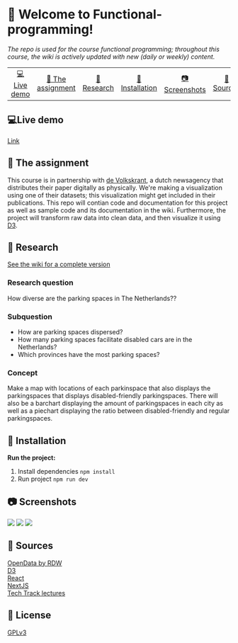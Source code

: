 # 👋 Welcome to Functional-programming!
_The repo is used for the course functional programming; throughout this course, the wiki is actively updated with new (daily or weekly) content._

<table style="margin-left: auto; margin-right: auto;">
    <tr>
        <td align="center"><a href="#live-demo">💻Live demo<a></td>
        <td align="center"><a href="#-the-assignment">📓 The assignment<a></td>
        <td align="center"><a href="#-research">🔎 Research <a></td>
        <td align="center"><a href="#-installation">🤖 Installation<a></td>
        <td align="center"><a href="#-screenshots">📷 Screenshots<a></td>
        <td align="center"><a href="#-sources">🤝 Sources<a></td>
        <td align="center"><a href="#-license">📝 License<a></td>
    </tr>
</table>

## 💻Live demo
[Link](http://functional-programming.vercel.app/)

## 📓 The assignment
This course is in partnership with [de Volkskrant](https://www.volkskrant.nl/), a dutch newsagency that distributes their paper digitally as physically. We're making a visualization using one of their datasets; this visualization might get included in their publications. This repo will contian code and documentation for this project as well as sample code and its documentation in the wiki. Furthermore, the project will transform raw data into clean data, and then visualize it using [D3](https://github.com/d3/d3). 

## 🔎 Research 
[See the wiki for a complete version](https://github.com/sjagoori/functional-programming/wiki/%F0%9F%94%8E-Research)

### Research question
How diverse are the parking spaces in The Netherlands?? 

### Subquestion
* How are parking spaces dispersed?
* How many parking spaces facilitate disabled cars are in the Netherlands?
* Which provinces have the most parking spaces?

### Concept
Make a map with locations of each parkinspace that also displays the parkingspaces that displays disabled-friendly parkingspaces. There will also be a barchart displaying the amount of parkingspaces in each city as well as a piechart displaying the ratio between disabled-friendly and regular parkingspaces.

## 🤖 Installation
**Run the project:**
1. Install dependencies
`npm install`
2. Run project
`npm run dev`

## 📷 Screenshots
![](https://s3.us-west-2.amazonaws.com/secure.notion-static.com/58f40ab3-efcf-4557-b886-8c4b17118297/Untitled.png?X-Amz-Algorithm=AWS4-HMAC-SHA256&X-Amz-Credential=AKIAT73L2G45O3KS52Y5%2F20201113%2Fus-west-2%2Fs3%2Faws4_request&X-Amz-Date=20201113T160952Z&X-Amz-Expires=86400&X-Amz-Signature=9836fd6b3388222a461c1c35970640ef486fbacdcf5e389dbde151b7ae970aa2&X-Amz-SignedHeaders=host&response-content-disposition=filename%20%3D%22Untitled.png%22)
![](https://s3.us-west-2.amazonaws.com/secure.notion-static.com/257cb51e-e118-4b97-838e-967c81e8c145/Untitled.png?X-Amz-Algorithm=AWS4-HMAC-SHA256&X-Amz-Credential=AKIAT73L2G45O3KS52Y5%2F20201113%2Fus-west-2%2Fs3%2Faws4_request&X-Amz-Date=20201113T161023Z&X-Amz-Expires=86400&X-Amz-Signature=4bc8cedacaeee52061abe899a2dacf9013db1b2a213eb2e9a884b46d436da19f&X-Amz-SignedHeaders=host&response-content-disposition=filename%20%3D%22Untitled.png%22)
![](https://s3.us-west-2.amazonaws.com/secure.notion-static.com/eea9a95b-086a-4ae6-802b-03d4c7f686cb/Untitled.png?X-Amz-Algorithm=AWS4-HMAC-SHA256&X-Amz-Credential=AKIAT73L2G45O3KS52Y5%2F20201113%2Fus-west-2%2Fs3%2Faws4_request&X-Amz-Date=20201113T161100Z&X-Amz-Expires=86400&X-Amz-Signature=91575d926695ed4c904b0146cfb07b2309c72a721bb8ef9fa7daab90613e6410&X-Amz-SignedHeaders=host&response-content-disposition=filename%20%3D%22Untitled.png%22)

## 🤝 Sources
[OpenData by RDW](https://opendata.rdw.nl/)  
[D3](https://github.com/d3/d3)  
[React](https://github.com/facebook/react)  
[NextJS](https://nextjs.org/)  
[Tech Track lectures](https://github.com/cmda-t)

## 📝 License
[GPLv3](https://choosealicense.com/licenses/gpl-3.0/)

